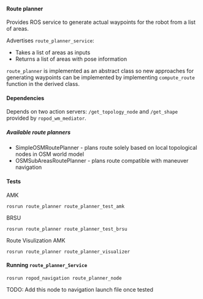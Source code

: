 #### Route planner

Provides ROS service to generate actual waypoints for the robot from a list of areas.

Advertises `route_planner_service`:
* Takes a list of areas as inputs
* Returns a list of areas with pose information

`route_planner` is implemented as an abstract class so new approaches for generating waypoints can be implemented by implementing `compute_route` function in the derived class.

#### Dependencies
Depends on two action servers: `/get_topology_node` and `/get_shape` provided by `ropod_wm_mediator`.

##### Available route planners
* SimpleOSMRoutePlanner - plans route solely based on local topological nodes in OSM world model 
* OSMSubAreasRoutePlanner - plans route compatible with maneuver navigation 

#### Tests
AMK
```
rosrun route_planner route_planner_test_amk
```

BRSU
```
rosrun route_planner route_planner_test_brsu
```

Route Visulization
AMK
```
rosrun route_planner route_planner_visualizer
```

#### Running `route_planner_Service`
```
rosrun ropod_navigation route_planner_node
```
TODO: Add this node to navigation launch file once tested